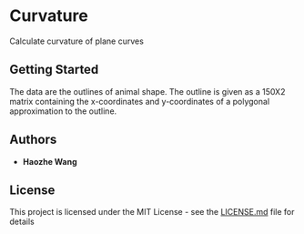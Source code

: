 # Curvature
Calculate curvature of plane curves

## Getting Started

The data are the outlines of animal shape. The outline is given as a 150X2 matrix containing the x-coordinates and y-coordinates of a polygonal approximation to the outline.


## Authors

* **Haozhe Wang** 

## License

This project is licensed under the MIT License - see the [LICENSE.md](LICENSE.md) file for details
